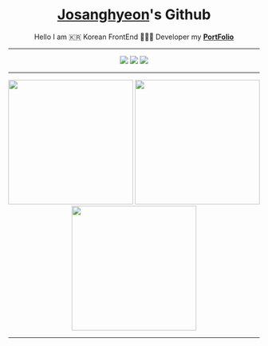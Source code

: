 <h1 align="center">
  <a href="https://josanghyeon.vercel.app/">Josanghyeon</a>'s Github
</h1>

<p align="center">
  Hello I am 🇰🇷 Korean FrontEnd 🧑🏻‍💻 Developer my <b><a href="https://josanghyeon.vercel.app/">PortFolio</a></b>
</p>

<hr/>

<p align="center">
  <img src ="https://github-readme-stats.vercel.app/api?username=KOVELO2005&show_icons=true&count_private=true&theme=merko&hide_border=true&bg_color=00000000&hide_rank=true">
  <img src ="https://github-readme-stats.vercel.app/api/top-langs/?username=KOVELO2005&layout=compact&hide_border=true&theme=merko&bg_color=00000000&langs_count=8">
  <img src ="https://github-readme-streak-stats.herokuapp.com/?user=KOVELO2005&theme=merko&hide_border=true&background=FFFFFF00">
 </p>

<hr/>

<div align="center">
  <img width="250px" src="https://image.genie.co.kr/Y/IMAGE/IMG_ALBUM/082/017/374/82017374_1619576585663_1_600x600.JPG/dims/resize/Q_80,0">
  <img width="250px" src="https://image.genie.co.kr/Y/IMAGE/IMG_ALBUM/081/716/711/81716711_1604629159652_1_600x600.JPG/dims/resize/Q_80,0">
  <img width="250px" src="https://image.genie.co.kr/Y/IMAGE/IMG_ALBUM/080/964/992/80964992_1499679130454_1_600x600.JPG/dims/resize/Q_80,0">
</div>

<hr/>
